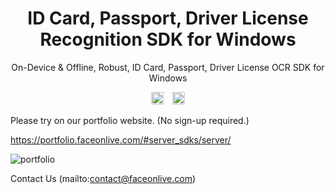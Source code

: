 <h1 align="center">ID Card, Passport, Driver License Recognition SDK for Windows</h1>
<p align="center">On-Device & Offline, Robust, ID Card, Passport, Driver License OCR SDK for Windows</p>

<p align="center">
<a href="https://twitter.com/intent/tweet?text=On-Device,%20Robust,%20ID%20Card,%20Passport,%20Driver%20License%20OCR%20SDK%20for%20Windows%0D%0D&url=https://github.com/FaceOnLive/ID-Card-Passport-Recognition-SDK-Windows%0D%0D&hashtags=computervision,deeplearning,ocr,identity,idcard,passport,driverlicense,android,developers"><img src="http://randojs.com/images/tweetShield.svg" alt="Tweet" height="20"/></a>&emsp;<a href="https://t.me/faceonlive"><img src="https://badgen.net/badge/icon/telegram?icon=telegram&label" alt="Telegram" height="20"/></a>
</p>

Please try on our portfolio website. (No sign-up required.)

https://portfolio.faceonlive.com/#server_sdks/server/

![portfolio](https://user-images.githubusercontent.com/91896009/186426527-74ea478b-ac02-4b41-aeb9-a6386f216e4a.gif)

Contact Us (mailto:contact@faceonlive.com)
